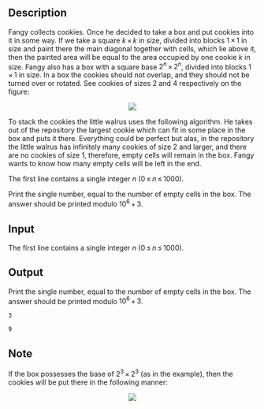 ## Description

<div><p>Fangy collects cookies. Once he decided to take a box and put cookies into it in some way. If we take a square <span class="tex-span"><i>k</i> × <i>k</i></span> in size, divided into blocks <span class="tex-span">1 × 1</span> in size and paint there the main diagonal together with cells, which lie above it, then the painted area will be equal to the area occupied by one cookie <span class="tex-span"><i>k</i></span> in size. Fangy also has a box with a square base <span class="tex-span">2<sup class="upper-index"><i>n</i></sup> × 2<sup class="upper-index"><i>n</i></sup></span>, divided into blocks <span class="tex-span">1 × 1</span> in size. In a box the cookies should not overlap, and they should not be turned over or rotated. See cookies of sizes <span class="tex-span">2</span> and <span class="tex-span">4</span> respectively on the figure: </p><center> <img class="tex-graphics" src="file://chVvAPwC.png" style="max-width: 100.0%;max-height: 100.0%;"> </center> <p>To stack the cookies the little walrus uses the following algorithm. He takes out of the repository the largest cookie which can fit in some place in the box and puts it there. Everything could be perfect but alas, in the repository the little walrus has infinitely many cookies of size <span class="tex-span">2</span> and larger, and there are no cookies of size <span class="tex-span">1</span>, therefore, empty cells will remain in the box. Fangy wants to know how many empty cells will be left in the end.</p></div><div class="input-specification"><p>The first line contains a single integer <span class="tex-span"><i>n</i></span> (<span class="tex-span">0 ≤ <i>n</i> ≤ 1000</span>).</p></div><div class="output-specification"><p>Print the single number, equal to the number of empty cells in the box. The answer should be printed modulo <span class="tex-span">10<sup class="upper-index">6</sup> + 3</span>.</p></div>

## Input

<p>The first line contains a single integer <span class="tex-span"><i>n</i></span> (<span class="tex-span">0 ≤ <i>n</i> ≤ 1000</span>).</p>

## Output

<p>Print the single number, equal to the number of empty cells in the box. The answer should be printed modulo <span class="tex-span">10<sup class="upper-index">6</sup> + 3</span>.</p>





```input1
3

```




```output1
9
```



## Note

<p>If the box possesses the base of <span class="tex-span">2<sup class="upper-index">3</sup> × 2<sup class="upper-index">3</sup></span> (as in the example), then the cookies will be put there in the following manner: </p><center><img class="tex-graphics" src="file://9AdJBCVV.png" style="max-width: 100.0%;max-height: 100.0%;"></center>

